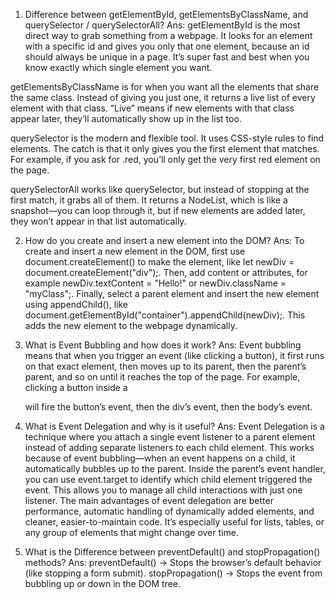 
1. Difference between getElementById, getElementsByClassName, and querySelector / querySelectorAll?
Ans:
getElementById is the most direct way to grab something from a webpage. It looks for an element with a specific id and gives you only that one element, because an id should always be unique in a page. It’s super fast and best when you know exactly which single element you want.

getElementsByClassName is for when you want all the elements that share the same class. Instead of giving you just one, it returns a live list of every element with that class. “Live” means if new elements with that class appear later, they’ll automatically show up in the list too.

querySelector is the modern and flexible tool. It uses CSS-style rules to find elements. The catch is that it only gives you the first element that matches. For example, if you ask for .red, you’ll only get the very first red element on the page.

querySelectorAll works like querySelector, but instead of stopping at the first match, it grabs all of them. It returns a NodeList, which is like a snapshot—you can loop through it, but if new elements are added later, they won’t appear in that list automatically.

2. How do you create and insert a new element into the DOM?
Ans:
To create and insert a new element in the DOM, first use document.createElement() to make the element, like let newDiv = document.createElement("div");. Then, add content or attributes, for example newDiv.textContent = "Hello!" or newDiv.className = "myClass";. Finally, select a parent element and insert the new element using appendChild(), like document.getElementById("container").appendChild(newDiv);. This adds the new element to the webpage dynamically.

3. What is Event Bubbling and how does it work?
Ans:
Event bubbling means that when you trigger an event (like clicking a button), it first runs on that exact element, then moves up to its parent, then the parent’s parent, and so on until it reaches the top of the page. For example, clicking a button inside a <div> will fire the button’s event, then the div’s event, then the body’s event. 

4. What is Event Delegation and why is it useful?
Ans:
Event Delegation is a technique where you attach a single event listener to a parent element instead of adding separate listeners to each child element. This works because of event bubbling—when an event happens on a child, it automatically bubbles up to the parent.
Inside the parent’s event handler, you can use event.target to identify which child element triggered the event. This allows you to manage all child interactions with just one listener.
The main advantages of event delegation are better performance, automatic handling of dynamically added elements, and cleaner, easier-to-maintain code. It’s especially useful for lists, tables, or any group of elements that might change over time.

5. What is the Difference between preventDefault() and stopPropagation() methods?
Ans:
preventDefault() → Stops the browser’s default behavior (like stopping a form submit).
stopPropagation() → Stops the event from bubbling up or down in the DOM tree.